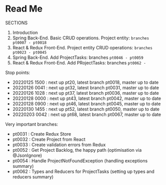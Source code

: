 # Read Me

SECTIONS
1. Introduction
2. Spring Back-End. Basic CRUD operations. Project entity: `branches pt0007 - pt0018`
3. React & Redux Front-End. Project entity CRUD operations: `branches pt0023 - pt0045`
4. Spring Back-End. Add ProjectTasks: branches `pt0046 - pt0059`
5. React & Redux Front-End. Add PRojectTasks: branches `pt0062 - `

Stop points:
* 20220125 1500 : next up pt20, latest branch pt0018, master up to date
* 20220126 0041 : next up pt32, latest branch pt0031, master up to date
* 20220126 1028 : next up pt37, latest branch pt0036, master up to date
* 20220128 0000 : next up pt43, latest branch pt0042, master up to date
* 20220128 0900 : next up pt46, latest branch pt0045, master up to date
* 20220130 1455 : next up pt52, latest branch pt0050, master up to date
* 20220203 0042 : next up pt68, latest branch pt0067, master up to date

Very important branches:
* pt0031 : Create Redux Store
* pt0032 : Create Project from React
* pt0033 : Create validation errors from Redux
* pt0052 : Get Project Backlog, the happy path (optimisation via @JsonIgnore)
* pt0054 : Handle ProjectNotFoundException (handling exceptions summary)
* pt0062 : Types and Reducers for ProjectTasks (setting up types and reducers summary)